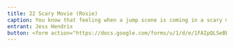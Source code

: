```yaml
---
title: 22 Scary Movie (Rosie)
caption: You know that feeling when a jump scene is coming in a scary movie and you don't want to be scared, but you also don't want to miss anything? Rosie does. I got Rosie at the height of the Covid pandemic. Shelters were operating but shut down to visitors and so were full to the max across Oklahoma. When a no kill shelter near me hosted an outdoor adoption, I took Luna to find her a friend. Upon meeting, Luna and Rosie were instantly the best of friends, and I knew Rosie was coming home with us. When I told the shelter manager that I wanted Rosie, a look of disbelieve came over her face and she began to cry. She told me that even though they were a no kill shelter, extenuating circumstance of the pandemic had forced them to reluctantly adopt a euthanization schedule. She said Rosie was the sweetest dog they had, but the longest unadopted pup at the shelter and she was scheduled to be put down the next day. The manager was so excited she waved the adoption fee, gave us a crate, a new dog bed, and a 30lb bad of food. I like to think Luna saved Rosie and I think Rosie knows it.
entrant: Jess Hendrix
button: <form action="https://docs.google.com/forms/u/1/d/e/1FAIpQLSeBblQMqbBMeuApn2iPdutPu_wvMXp7h9YlIcRDEgHzWuKEQw/formResponse" method="post"><div class="form-element"></div><span>Votes</span><input type="text" name="entry.1916643263" required placeholder="$"></br><span>Email</span><input type="text" name="entry.882766101" required><button type="submit" name="button">Cast Votes</button></form>
---
```

